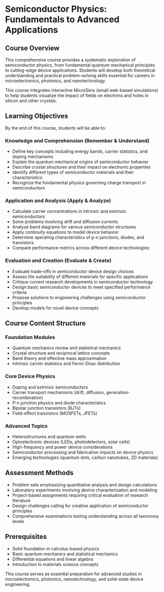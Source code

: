 # Semiconductor Physics: Fundamentals to Advanced Applications

## Course Overview

This comprehensive course provides a systematic exploration of semiconductor physics, 
from fundamental quantum mechanical principles to cutting-edge device applications. 
Students will develop both theoretical understanding and practical problem-solving 
skills essential for careers in microelectronics, photonics, and nanotechnology.

This course integrates interactive MicroSims (small web-based simulations) to help 
students visualize the impact of fields on electrons and holes in silicon and other
crystals.

## Learning Objectives

By the end of this course, students will be able to:

### Knowledge and Comprehension (Remember & Understand)

- Define key concepts including energy bands, carrier statistics, and doping mechanisms
- Explain the quantum mechanical origins of semiconductor behavior
- Describe crystal structures and their impact on electronic properties
- Identify different types of semiconductor materials and their characteristics
- Recognize the fundamental physics governing charge transport in semiconductors

### Application and Analysis (Apply & Analyze)

- Calculate carrier concentrations in intrinsic and extrinsic semiconductors
- Solve problems involving drift and diffusion currents
- Analyze band diagrams for various semiconductor structures
- Apply continuity equations to model device behavior
- Determine operating characteristics of p-n junctions, diodes, and transistors
- Compare performance metrics across different device technologies

### Evaluation and Creation (Evaluate & Create)

- Evaluate trade-offs in semiconductor device design choices
- Assess the suitability of different materials for specific applications
- Critique current research developments in semiconductor technology
- Design basic semiconductor devices to meet specified performance criteria
- Propose solutions to engineering challenges using semiconductor principles
- Develop models for novel device concepts

## Course Content Structure

### Foundation Modules

- Quantum mechanics review and statistical mechanics
- Crystal structure and reciprocal lattice concepts
- Band theory and effective mass approximation
- Intrinsic carrier statistics and Fermi-Dirac distribution

### Core Device Physics

- Doping and extrinsic semiconductors
- Carrier transport mechanisms (drift, diffusion, generation-recombination)
- P-n junction physics and diode characteristics
- Bipolar junction transistors (BJTs)
- Field-effect transistors (MOSFETs, JFETs)

### Advanced Topics

- Heterostructures and quantum wells
- Optoelectronic devices (LEDs, photodetectors, solar cells)
- High-frequency and power device considerations
- Semiconductor processing and fabrication impacts on device physics
- Emerging technologies (quantum dots, carbon nanotubes, 2D materials)

## Assessment Methods

- Problem sets emphasizing quantitative analysis and design calculations
- Laboratory experiments involving device characterization and modeling
- Project-based assignments requiring critical evaluation of research literature
- Design challenges calling for creative application of semiconductor principles
- Comprehensive examinations testing understanding across all taxonomy levels

## Prerequisites

- Solid foundation in calculus-based physics
- Basic quantum mechanics and statistical mechanics
- Differential equations and linear algebra
- Introduction to materials science concepts

This course serves as essential preparation for advanced studies in 
microelectronics, photonics, nanotechnology, and solid-state device engineering.